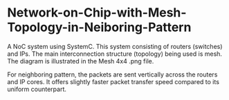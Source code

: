 # Network-on-Chip-with-Mesh-Topology-in-Neiboring-Pattern

A NoC system using SystemC. This system consisting of routers (switches) and IPs. The main interconnection structure (topology) being used is mesh. The diagram is illustrated in the Mesh 4x4 .png file.

 For neighboring pattern, the packets are sent vertically across the routers and IP cores. It offers slightly faster packet transfer speed compared to its uniform counterpart. 
